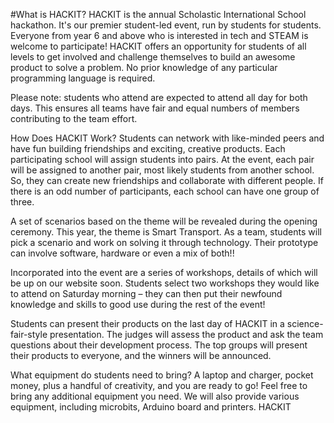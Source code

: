 #What is HACKIT?
HACKIT is the annual Scholastic International School hackathon. It's our premier student-led event, run by students for students. Everyone from year 6 and above who is interested in tech and STEAM is welcome to participate! HACKIT offers an opportunity for students of all levels to get involved and challenge themselves to build an awesome product to solve a problem. No prior knowledge of any particular programming language is required.
 
Please note: students who attend are expected to attend all day for both days. This ensures all teams have fair and equal numbers of members contributing to the team effort.
 
How Does HACKIT Work?
Students can network with like-minded peers and have fun building friendships and exciting, creative products. Each participating school will assign students into pairs. At the event, each pair will be assigned to another pair, most likely students from another school. So, they can create new friendships and collaborate with different people. If there is an odd number of participants, each school can have one group of three.
 
A set of scenarios based on the theme will be revealed during the opening ceremony. This year, the theme is Smart Transport. As a team, students will pick a scenario and work on solving it through technology. Their prototype can involve software, hardware or even a mix of both!!
 
Incorporated into the event are a series of workshops, details of which will be up on our website soon. Students select two workshops they would like to attend on Saturday morning – they can then put their newfound knowledge and skills to good use during the rest of the event!
 
Students can present their products on the last day of HACKIT in a science-fair-style presentation. The judges will assess the product and ask the team questions about their development process. The top groups will present their products to everyone, and the winners will be announced.
 
What equipment do students need to bring?
A laptop and charger, pocket money, plus a handful of creativity, and you are ready to go! Feel free to bring any additional equipment you need. We will also provide various equipment, including microbits, Arduino board and printers. 
 HACKIT
